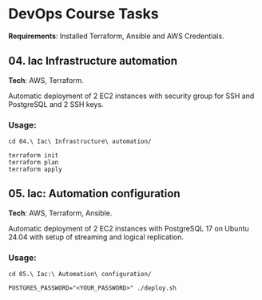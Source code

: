 # DevOps Course Tasks

**Requirements**: Installed Terraform, Ansible and AWS Credentials.

## 04. Iac Infrastructure automation

**Tech**: AWS, Terraform.

Automatic deployment of 2 EC2 instances with security group for SSH and PostgreSQL and 2 SSH keys.

### Usage:

```
cd 04.\ Iac\ Infrastructure\ automation/

terraform init
terraform plan
terraform apply
```

## 05. Iac: Automation configuration

**Tech**: AWS, Terraform, Ansible.

Automatic deployment of 2 EC2 instances with PostgreSQL 17 on Ubuntu 24.04 with setup of streaming and logical replication.

### Usage:

```
cd 05.\ Iac:\ Automation\ configuration/

POSTGRES_PASSWORD="<YOUR_PASSWORD>" ./deploy.sh
```